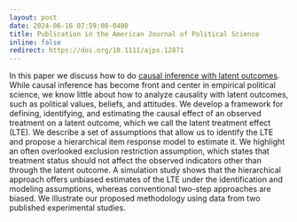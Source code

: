 ```yaml
---
layout: post
date: 2024-06-16 07:59:00-0400
title: Publication in the American Journal of Political Science
inline: false
redirect: https://doi.org/10.1111/ajps.12871
---
```



In this paper we discuss how to do [causal inference with latent outcomes](https://doi.org/10.1111/ajps.12871). While causal inference has become front and center in empirical political science, we know little about how to analyze causality with latent outcomes, such as political values, beliefs, and attitudes. We develop a framework for defining, identifying, and estimating the causal effect of an observed treatment on a latent outcome, which we call the latent treatment effect (LTE). We describe a set of assumptions that allow us to identify the LTE and propose a hierarchical item response model to estimate it. We highlight an often overlooked exclusion restriction assumption, which states that treatment status should not affect the observed indicators other than through the latent outcome. A simulation study shows that the hierarchical approach offers unbiased estimates of the LTE under the identification and modeling assumptions, whereas conventional two-step approaches are biased. We illustrate our proposed methodology using data from two published experimental studies.